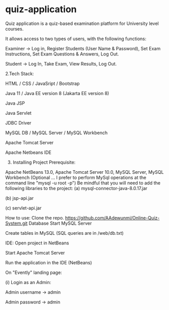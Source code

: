 # quiz-application
Quiz application is a quiz-based examination platform for University level courses.

It allows access to two types of users, with the following functions:

Examiner -> Log in, Register Students (User Name & Password), Set Exam Instructions, Set Exam Questions & Answers, Log Out.

Student -> Log In, Take Exam, View Results, Log Out.


2.Tech Stack:


HTML / CSS / JavaSript / Bootstrap

Java 11 / Java EE version 8 (Jakarta EE version 8)

Java JSP

Java Servlet

JDBC Driver

MySQL DB / MySQL Server / MySQL Workbench

Apache Tomcat Server

Apache Netbeans IDE

3. Installing
Project Prerequisite:

Apache NetBeans 13.0,
Apache Tomcat Server 10.0,
MySQL Server,
MySQL Workbench (Optional ... I prefer to perform MySql operations at the command line "mysql -u root -p")
Be mindful that you will need to add the following libraries to the project:
(a) mysql-connector-java-8.0.17.jar

(b) jsp-api.jar

(c) servlet-api.jar

How to use:
Clone the repo.
https://github.com/AAdewunmi/Online-Quiz-System.git
Database
Start MySQL Server

Create tables in MySQL (SQL queries are in /web/db.txt)

IDE:
Open project in NetBeans

Start Apache Tomcat Server

Run the application in the IDE (NetBeans)

On "Evently" landing page:

  (i) Login as an Admin:
  
  Admin username -> admin
  
  Admin password -> admin

